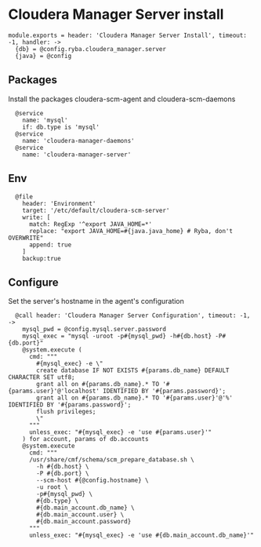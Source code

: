 
# Cloudera Manager Server install

    module.exports = header: 'Cloudera Manager Server Install', timeout: -1, handler: ->
      {db} = @config.ryba.cloudera_manager.server
      {java} = @config

## Packages

Install the packages cloudera-scm-agent and cloudera-scm-daemons

      @service
        name: 'mysql'
        if: db.type is 'mysql'
      @service
        name: 'cloudera-manager-daemons'
      @service
        name: 'cloudera-manager-server'

## Env

      @file
        header: 'Environment'
        target: '/etc/default/cloudera-scm-server'
        write: [
          match: RegExp '^export JAVA_HOME=*'
          replace: "export JAVA_HOME=#{java.java_home} # Ryba, don't OVERWRITE"
          append: true
        ]
        backup:true

## Configure

Set the server's hostname in the agent's configuration

      @call header: 'Cloudera Manager Server Configuration', timeout: -1, ->
        mysql_pwd = @config.mysql.server.password
        mysql_exec = "mysql -uroot -p#{mysql_pwd} -h#{db.host} -P#{db.port}"
        @system.execute (
          cmd: """
            #{mysql_exec} -e \"
            create database IF NOT EXISTS #{params.db_name} DEFAULT CHARACTER SET utf8;
            grant all on #{params.db_name}.* TO '#{params.user}'@'localhost' IDENTIFIED BY '#{params.password}';
            grant all on #{params.db_name}.* TO '#{params.user}'@'%' IDENTIFIED BY '#{params.password}';
            flush privileges;
            \"
          """
          unless_exec: "#{mysql_exec} -e 'use #{params.user}'"
        ) for account, params of db.accounts
        @system.execute
          cmd: """
          /usr/share/cmf/schema/scm_prepare_database.sh \
            -h #{db.host} \
            -P #{db.port} \
            --scm-host #{@config.hostname} \
            -u root \
            -p#{mysql_pwd} \
            #{db.type} \
            #{db.main_account.db_name} \
            #{db.main_account.user} \
            #{db.main_account.password}
          """
          unless_exec: "#{mysql_exec} -e 'use #{db.main_account.db_name}'"
